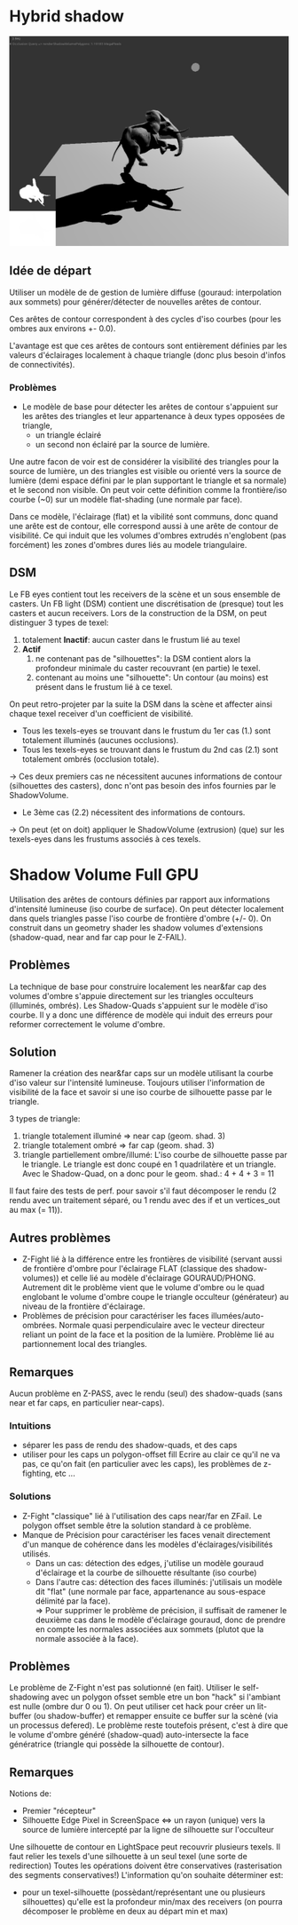 # Hybrid shadow
![2015_11_09_elephant_shadowvolume_gpu](screenshots/2015_11_09_elephant_shadowvolume_gpu.png)
## Idée de départ
Utiliser un modèle de de gestion de lumière diffuse (gouraud: interpolation aux sommets) pour générer/détecter de nouvelles arêtes de contour.

Ces arêtes de contour correspondent à des cycles d'iso courbes (pour les ombres aux environs +- 0.0).

L'avantage est que ces arêtes de contours sont entièrement définies par les valeurs d'éclairages localement à chaque triangle (donc plus besoin d'infos de connectivités).

### Problèmes
- Le modèle de base pour détecter les arêtes de contour s'appuient sur les arêtes des triangles et leur appartenance à deux types opposées de triangle,
	- un triangle éclairé
	- un second non éclairé par la source de lumière.

Une autre facon de voir est de considérer la visibilité des triangles pour la source de lumière, un des triangles est visible ou orienté vers la source de lumière (demi espace défini par le plan supportant le triangle et sa normale) et le second non visible.
On peut voir cette définition comme la frontière/iso courbe (~0) sur un modèle flat-shading (une normale par face).

Dans ce modèle, l'éclairage (flat) et la vibilité sont communs, donc quand une arête est de contour, elle correspond aussi à une arête de contour de visibilité.
Ce qui induit que les volumes d'ombres extrudés n'englobent (pas forcément) les zones d'ombres dures liés au modele triangulaire.

## DSM
Le FB eyes contient tout les receivers de la scène et un sous ensemble de casters.
Un FB light (DSM) contient une discrétisation de (presque) tout les casters et aucun receivers.
Lors de la construction de la DSM, on peut distinguer 3 types de texel:
1. totalement **Inactif**: aucun caster dans le frustum lié au texel
2. **Actif**
	1. ne contenant pas de "silhouettes": la DSM contient alors la profondeur minimale du caster recouvrant (en partie) le texel.
	2. contenant au moins une "silhouette": Un contour (au moins) est présent dans le frustum lié à ce texel.

On peut retro-projeter par la suite la DSM dans la scène et affecter ainsi chaque texel receiver d'un coefficient de visibilité.
- Tous les texels-eyes se trouvant dans le frustum du 1er cas (1.) sont totalement illuminés (aucunes occlusions).
- Tous les texels-eyes se trouvant dans le frustum du 2nd cas (2.1) sont totalement ombrés (occlusion totale).

-> Ces deux premiers cas ne nécessitent aucunes informations de contour (silhouettes des casters), donc n'ont pas besoin des infos fournies par le ShadowVolume.

- Le 3ème cas (2.2) nécessitent des informations de contours.

-> On peut (et on doit) appliquer le ShadowVolume (extrusion) (que) sur les texels-eyes dans les frustums associés à ces texels.


# Shadow Volume Full GPU
Utilisation des arêtes de contours définies par rapport aux informations d'intensité lumineuse (iso courbe de surface).
On peut détecter localement dans quels triangles passe l'iso courbe de frontière d'ombre (+/- 0).
On construit dans un geometry shader les shadow volumes d'extensions (shadow-quad, near and far cap pour le Z-FAIL).

## Problèmes
La technique de base pour construire localement les near&far cap des volumes d'ombre s'appuie directement sur les triangles occulteurs (illuminés, ombrés).
Les Shadow-Quads s'appuient sur le modèle d'iso courbe.
Il y a donc une différence de modèle qui induit des erreurs pour reformer correctement le volume d'ombre.

## Solution
Ramener la création des near&far caps sur un modèle utilisant la courbe d'iso valeur sur l'intensité lumineuse.
Toujours utiliser l'information de visibilité de la face et savoir si une iso courbe de silhouette passe par le triangle.

3 types de triangle:
  1. triangle totalement illuminé    => near cap (geom. shad. 3)
  2. triangle totalement ombré       => far cap (geom. shad. 3)
  3. triangle partiellement ombre/illumé: L'iso courbe de silhouette passe par le triangle. Le triangle est donc coupé en 1 quadrilatère et un triangle. Avec le Shadow-Quad, on a donc pour le geom. shad.: 4 + 4 + 3 = 11

Il faut faire des tests de perf. pour savoir s'il faut décomposer le rendu (2 rendu avec un traitement séparé, ou 1 rendu avec des if et un vertices_out au max (= 11)).

## Autres problèmes
- Z-Fight lié à la différence entre les frontières de visibilité (servant aussi de frontière d'ombre pour l'éclairage FLAT (classique des shadow-volumes)) et celle lié au modèle d'éclairage GOURAUD/PHONG. Autrement dit le problème vient que le volume d'ombre ou le quad englobant le volume d'ombre coupe le triangle occulteur (générateur) au niveau de la frontière d'éclairage.
- Problèmes de précision pour caractériser les faces illumées/auto-ombrées. Normale quasi perpendiculaire avec le vecteur directeur reliant un point de la face et la position de la lumière. Problème lié au partionnement local des triangles.

## Remarques
Aucun problème en Z-PASS, avec le rendu (seul) des shadow-quads (sans near et far caps, en particulier near-caps).

### Intuitions
- séparer les pass de rendu des shadow-quads, et des caps
- utiliser pour les caps un polygon-offset fill
Ecrire au clair ce qu'il ne va pas, ce qu'on fait (en particulier avec les caps), les problèmes de z-fighting, etc ...

### Solutions
- Z-Fight "classique" lié à l'utilisation des caps near/far en ZFail. Le polygon offset semble être la solution standard à ce problème.
- Manque de Précision pour caractériser les faces venait directement d'un manque de cohérence dans les modèles d'éclairages/visibilités utilisés.  
	- Dans un cas: détection des edges, j'utilise un modèle gouraud d'éclairage et la courbe de silhouette résultante (iso courbe)
	- Dans l'autre cas: détection des faces illuminés: j'utilisais un modèle dit "flat" (une normale par face, appartenance au sous-espace délimité par la face).  
=> Pour supprimer le problème de précision, il suffisait de ramener le deuxième cas dans le modèle d'éclairage gouraud, donc de prendre en compte les normales associées aux sommets (plutot que la normale associée à la face).

## Problèmes

Le problème de Z-Fight n'est pas solutionné (en fait).
Utiliser le self-shadowing avec un polygon ofsset semble etre un bon "hack" si l'ambiant est nulle (ombre dur 0 ou 1).
On peut utiliser cet hack pour créer un lit-buffer (ou shadow-buffer) et remapper ensuite ce buffer sur la scèné (via un processus defered).
Le problème reste toutefois présent, c'est à dire que le volume d'ombre généré (shadow-quad) auto-intersecte la face génératrice (triangle qui possède la silhouette de contour).

## Remarques
Notions de:
  - Premier "récepteur"
  - Silhouette Edge Pixel in ScreenSpace <=> un rayon (unique) vers la source de lumière intercepté par la ligne de silhouette sur l'occulteur

Une silhouette de contour en LightSpace peut recouvrir plusieurs texels.
Il faut relier les texels d'une silhouette à un seul texel (une sorte de redirection)
Toutes les opérations doivent être conservatives (rasterisation des segments conservatives!)
L'information qu'on souhaite déterminer est:
  - pour un texel-silhouette (possèdant/représentant une ou plusieurs silhouettes) qu'elle est la profondeur min/max des receivers (on pourra décomposer le problème en deux au départ min et max)
